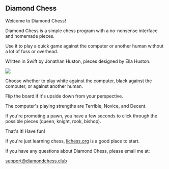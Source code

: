 ## Diamond Chess

Welcome to Diamond Chess!

Diamond Chess is a simple chess program with a no-nonsense interface and homemade pieces.

Use it to play a quick game against the computer or another human without a lot of fuss or overhead.

Written in Swift by Jonathan Huston, pieces designed by Ella Huston.

![](https://diamondchess.s3.eu-central-1.amazonaws.com/Board1-iPad.PNG)

Choose whether to play white against the computer, black against the computer, or against another human. 

Flip the board if it's upside down from your perspective. 

The computer's playing strengths are Terrible, Novice, and Decent.

If you're promoting a pawn, you have a few seconds to click through the possible pieces (queen, knight, rook, bishop).

That's it! Have fun!

If you're just learning chess, <a href="https://lichess.org">lichess.org</a> is a good place to start. 

If you have any questions about Diamond Chess, please email me at:

<a href="mailto:support@diamondchess.club">support@diamondchess.club</a>

